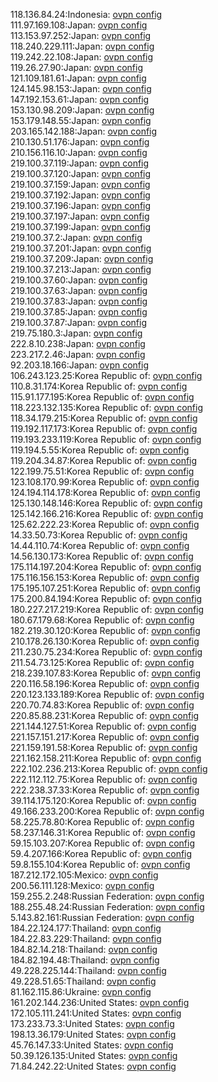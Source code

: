 118.136.84.24:Indonesia: [ovpn config](vpn/118_136_84_24.ovpn)  
111.97.169.108:Japan: [ovpn config](vpn/111_97_169_108.ovpn)  
113.153.97.252:Japan: [ovpn config](vpn/113_153_97_252.ovpn)  
118.240.229.111:Japan: [ovpn config](vpn/118_240_229_111.ovpn)  
119.242.22.108:Japan: [ovpn config](vpn/119_242_22_108.ovpn)  
119.26.27.90:Japan: [ovpn config](vpn/119_26_27_90.ovpn)  
121.109.181.61:Japan: [ovpn config](vpn/121_109_181_61.ovpn)  
124.145.98.153:Japan: [ovpn config](vpn/124_145_98_153.ovpn)  
147.192.153.61:Japan: [ovpn config](vpn/147_192_153_61.ovpn)  
153.130.98.209:Japan: [ovpn config](vpn/153_130_98_209.ovpn)  
153.179.148.55:Japan: [ovpn config](vpn/153_179_148_55.ovpn)  
203.165.142.188:Japan: [ovpn config](vpn/203_165_142_188.ovpn)  
210.130.51.176:Japan: [ovpn config](vpn/210_130_51_176.ovpn)  
210.156.116.10:Japan: [ovpn config](vpn/210_156_116_10.ovpn)  
219.100.37.119:Japan: [ovpn config](vpn/219_100_37_119.ovpn)  
219.100.37.120:Japan: [ovpn config](vpn/219_100_37_120.ovpn)  
219.100.37.159:Japan: [ovpn config](vpn/219_100_37_159.ovpn)  
219.100.37.192:Japan: [ovpn config](vpn/219_100_37_192.ovpn)  
219.100.37.196:Japan: [ovpn config](vpn/219_100_37_196.ovpn)  
219.100.37.197:Japan: [ovpn config](vpn/219_100_37_197.ovpn)  
219.100.37.199:Japan: [ovpn config](vpn/219_100_37_199.ovpn)  
219.100.37.2:Japan: [ovpn config](vpn/219_100_37_2.ovpn)  
219.100.37.201:Japan: [ovpn config](vpn/219_100_37_201.ovpn)  
219.100.37.209:Japan: [ovpn config](vpn/219_100_37_209.ovpn)  
219.100.37.213:Japan: [ovpn config](vpn/219_100_37_213.ovpn)  
219.100.37.60:Japan: [ovpn config](vpn/219_100_37_60.ovpn)  
219.100.37.63:Japan: [ovpn config](vpn/219_100_37_63.ovpn)  
219.100.37.83:Japan: [ovpn config](vpn/219_100_37_83.ovpn)  
219.100.37.85:Japan: [ovpn config](vpn/219_100_37_85.ovpn)  
219.100.37.87:Japan: [ovpn config](vpn/219_100_37_87.ovpn)  
219.75.180.3:Japan: [ovpn config](vpn/219_75_180_3.ovpn)  
222.8.10.238:Japan: [ovpn config](vpn/222_8_10_238.ovpn)  
223.217.2.46:Japan: [ovpn config](vpn/223_217_2_46.ovpn)  
92.203.18.166:Japan: [ovpn config](vpn/92_203_18_166.ovpn)  
106.243.123.25:Korea Republic of: [ovpn config](vpn/106_243_123_25.ovpn)  
110.8.31.174:Korea Republic of: [ovpn config](vpn/110_8_31_174.ovpn)  
115.91.177.195:Korea Republic of: [ovpn config](vpn/115_91_177_195.ovpn)  
118.223.132.135:Korea Republic of: [ovpn config](vpn/118_223_132_135.ovpn)  
118.34.179.215:Korea Republic of: [ovpn config](vpn/118_34_179_215.ovpn)  
119.192.117.173:Korea Republic of: [ovpn config](vpn/119_192_117_173.ovpn)  
119.193.233.119:Korea Republic of: [ovpn config](vpn/119_193_233_119.ovpn)  
119.194.5.55:Korea Republic of: [ovpn config](vpn/119_194_5_55.ovpn)  
119.204.34.87:Korea Republic of: [ovpn config](vpn/119_204_34_87.ovpn)  
122.199.75.51:Korea Republic of: [ovpn config](vpn/122_199_75_51.ovpn)  
123.108.170.99:Korea Republic of: [ovpn config](vpn/123_108_170_99.ovpn)  
124.194.114.178:Korea Republic of: [ovpn config](vpn/124_194_114_178.ovpn)  
125.130.148.146:Korea Republic of: [ovpn config](vpn/125_130_148_146.ovpn)  
125.142.166.216:Korea Republic of: [ovpn config](vpn/125_142_166_216.ovpn)  
125.62.222.23:Korea Republic of: [ovpn config](vpn/125_62_222_23.ovpn)  
14.33.50.73:Korea Republic of: [ovpn config](vpn/14_33_50_73.ovpn)  
14.44.110.74:Korea Republic of: [ovpn config](vpn/14_44_110_74.ovpn)  
14.56.130.173:Korea Republic of: [ovpn config](vpn/14_56_130_173.ovpn)  
175.114.197.204:Korea Republic of: [ovpn config](vpn/175_114_197_204.ovpn)  
175.116.156.153:Korea Republic of: [ovpn config](vpn/175_116_156_153.ovpn)  
175.195.107.251:Korea Republic of: [ovpn config](vpn/175_195_107_251.ovpn)  
175.200.84.194:Korea Republic of: [ovpn config](vpn/175_200_84_194.ovpn)  
180.227.217.219:Korea Republic of: [ovpn config](vpn/180_227_217_219.ovpn)  
180.67.179.68:Korea Republic of: [ovpn config](vpn/180_67_179_68.ovpn)  
182.219.30.120:Korea Republic of: [ovpn config](vpn/182_219_30_120.ovpn)  
210.178.26.130:Korea Republic of: [ovpn config](vpn/210_178_26_130.ovpn)  
211.230.75.234:Korea Republic of: [ovpn config](vpn/211_230_75_234.ovpn)  
211.54.73.125:Korea Republic of: [ovpn config](vpn/211_54_73_125.ovpn)  
218.239.107.83:Korea Republic of: [ovpn config](vpn/218_239_107_83.ovpn)  
220.116.58.196:Korea Republic of: [ovpn config](vpn/220_116_58_196.ovpn)  
220.123.133.189:Korea Republic of: [ovpn config](vpn/220_123_133_189.ovpn)  
220.70.74.83:Korea Republic of: [ovpn config](vpn/220_70_74_83.ovpn)  
220.85.88.231:Korea Republic of: [ovpn config](vpn/220_85_88_231.ovpn)  
221.144.127.51:Korea Republic of: [ovpn config](vpn/221_144_127_51.ovpn)  
221.157.151.217:Korea Republic of: [ovpn config](vpn/221_157_151_217.ovpn)  
221.159.191.58:Korea Republic of: [ovpn config](vpn/221_159_191_58.ovpn)  
221.162.158.211:Korea Republic of: [ovpn config](vpn/221_162_158_211.ovpn)  
222.102.236.213:Korea Republic of: [ovpn config](vpn/222_102_236_213.ovpn)  
222.112.112.75:Korea Republic of: [ovpn config](vpn/222_112_112_75.ovpn)  
222.238.37.33:Korea Republic of: [ovpn config](vpn/222_238_37_33.ovpn)  
39.114.175.120:Korea Republic of: [ovpn config](vpn/39_114_175_120.ovpn)  
49.166.233.200:Korea Republic of: [ovpn config](vpn/49_166_233_200.ovpn)  
58.225.78.80:Korea Republic of: [ovpn config](vpn/58_225_78_80.ovpn)  
58.237.146.31:Korea Republic of: [ovpn config](vpn/58_237_146_31.ovpn)  
59.15.103.207:Korea Republic of: [ovpn config](vpn/59_15_103_207.ovpn)  
59.4.207.166:Korea Republic of: [ovpn config](vpn/59_4_207_166.ovpn)  
59.8.155.104:Korea Republic of: [ovpn config](vpn/59_8_155_104.ovpn)  
187.212.172.105:Mexico: [ovpn config](vpn/187_212_172_105.ovpn)  
200.56.111.128:Mexico: [ovpn config](vpn/200_56_111_128.ovpn)  
159.255.2.248:Russian Federation: [ovpn config](vpn/159_255_2_248.ovpn)  
188.255.48.24:Russian Federation: [ovpn config](vpn/188_255_48_24.ovpn)  
5.143.82.161:Russian Federation: [ovpn config](vpn/5_143_82_161.ovpn)  
184.22.124.177:Thailand: [ovpn config](vpn/184_22_124_177.ovpn)  
184.22.83.229:Thailand: [ovpn config](vpn/184_22_83_229.ovpn)  
184.82.14.218:Thailand: [ovpn config](vpn/184_82_14_218.ovpn)  
184.82.194.48:Thailand: [ovpn config](vpn/184_82_194_48.ovpn)  
49.228.225.144:Thailand: [ovpn config](vpn/49_228_225_144.ovpn)  
49.228.51.65:Thailand: [ovpn config](vpn/49_228_51_65.ovpn)  
81.162.115.86:Ukraine: [ovpn config](vpn/81_162_115_86.ovpn)  
161.202.144.236:United States: [ovpn config](vpn/161_202_144_236.ovpn)  
172.105.111.241:United States: [ovpn config](vpn/172_105_111_241.ovpn)  
173.233.73.3:United States: [ovpn config](vpn/173_233_73_3.ovpn)  
198.13.36.179:United States: [ovpn config](vpn/198_13_36_179.ovpn)  
45.76.147.33:United States: [ovpn config](vpn/45_76_147_33.ovpn)  
50.39.126.135:United States: [ovpn config](vpn/50_39_126_135.ovpn)  
71.84.242.22:United States: [ovpn config](vpn/71_84_242_22.ovpn)  
